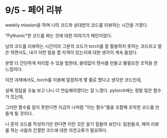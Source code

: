 # 9/5 - 페어 리뷰

weekly mission을 하며 나의 코드와 상대방의 코드를 리뷰하는 시간을 가졌다.

"Pythonic"한 코드를 짜는 것에 대한 이야기가 메인이었다.

남의 코드를 리뷰하는 시간이라 그분의 코드가 torch를 잘 활용하지 못하는 코드라고 말은 하면서도, 내가 이런 말을 할 자격이 있는지에 대한 생각이 계속 들었다.

분명 더 간단하게 처리할 수 있을 법한데, 쓸데없이 텐서를 만들고 불필요한 조작을 한 느낌이다.

이전 과제에서도, torch를 이용해 깔끔하게 몇 줄로 짰다고 생각한 코드인데,

실제 정답을 오늘 보고 나니 더 연습해야겠다는 걸 느꼈다. pytorch에는 정말 많은 함수가 있는데,

그러한 함수를 알지 못한다면 지금의 나처럼 "아는 함수"들을 조합해 조악한 코드를 만들게 될 것이다.

나 혼자 코드를 작성하기만 한다면 이런 것은 알기 힘들어 보인다. 팀원들과, 페어 리뷰를 하는 사람과 간결한 코드에 대한 의견교류가 필요하다.
